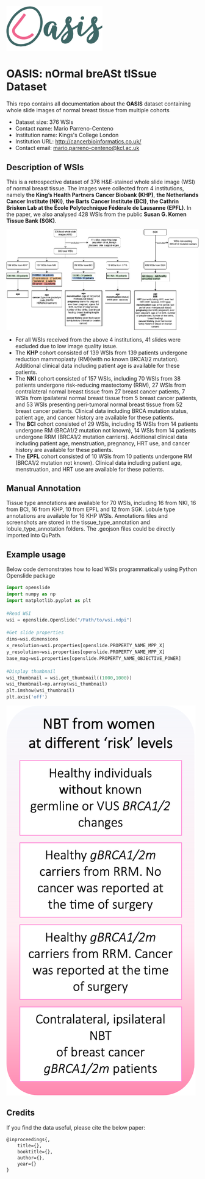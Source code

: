 

<img src="https://github.com/cancerbioinformatics/OASIS/blob/main/oasis.png" width=50% height=50%>

# **OASIS**: n**O**rmal bre**A**St t**IS**sue Dataset
This repo contains all documentation about the **OASIS** dataset containing whole slide images of normal breast tissue from multiple cohorts

- Dataset size: 376 WSIs
- Contact name: Mario Parreno-Centeno
- Institution name: Kings's College London
- Institution URL: http://cancerbioinformatics.co.uk/
- Contact email: mario.parreno-centeno@kcl.ac.uk



## **Description of WSIs**
This is a retrospective dataset of 376 H&E-stained whole slide image (WSI) of normal breast tissue. The images were collected from 4 institutions, namely **the King’s Health Partners Cancer Biobank (KHP)**, **the Netherlands Cancer Institute (NKI)**, **the Barts Cancer Institute (BCI)**, **the Cathrin Brisken Lab at the École Polytechnique Fédérale de Lausanne (EPFL)**. In the paper, we also analysed 428 WSIs from the public **Susan G. Komen Tissue Bank (SGK)**.


![](cohorts.png)


- For all WSIs received from the above 4 institutions, 41 slides were excluded due to low image quality issue.
- The **KHP** cohort consisted of 139 WSIs from 139 patients undergone reduction mammoplasty (RM)(with no known BRCA1/2 mutation). Additional clinical data including patient age is available for these patients.
- The **NKI** cohort consisted of 157 WSIs, including 70 WSIs from 38 patients undergone risk-reducing mastectomy (RRM), 27 WSIs from contralateral normal breast tissue from 27 breast cancer patients, 7 WSIs from ipsilateral normal breast tissue from 5 breast cancer patients, and 53 WSIs presenting peri-tumoral normal breast tissue from 52 breast cancer patients. Clinical data including BRCA mutation status, patient age, and cancer history are available for these patients.
- The **BCI** cohort consisted of 29 WSIs, including 15 WSIs from 14 patients undergone RM (BRCA1/2 mutation not known), 14 WSIs from 14 patients undergone RRM (BRCA1/2 mutation carriers). Additional clinical data including patient age, menstruation, pregnancy, HRT use, and cancer history are available for these patients.
- The **EPFL** cohort consisted of 10 WSIs from 10 patients undergone RM (BRCA1/2 mutation not known). Clinical data including patient age, menstruation, and HRT use are available for these patients.



## **Manual Annotation**
Tissue type annotations are available for 70 WSIs, including 16 from NKI, 16 from BCI, 16 from KHP, 10 from EPFL and 12 from SGK. Lobule type annotations are available for 16 KHP WSIs. Annotations files and screenshots are stored in the tissue_type_annotation and lobule_type_annotation folders. The .geojson files could be directly imported into QuPath.



## Example usage
Below code demonstrates how to load WSIs programmatically using Python Openslide package
 
 ```python
import openslide
import numpy as np
import matplotlib.pyplot as plt

#Read WSI
wsi = openslide.OpenSlide("/Path/to/wsi.ndpi")

#Get slide properties
dims=wsi.dimensions
x_resolution=wsi.properties[openslide.PROPERTY_NAME_MPP_X]
y_resolution=wsi.properties[openslide.PROPERTY_NAME_MPP_X]
base_mag=wsi.properties[openslide.PROPERTY_NAME_OBJECTIVE_POWER]

#Display thumbnail
wsi_thumbnail = wsi.get_thumbnail((1000,1000))
wsi_thumbnail=np.array(wsi_thumbnail)
plt.imshow(wsi_thumbnail)
plt.axis('off')
```

![](wsi.png)


## Credits

If you find the data useful, please cite the below paper:

    @inproceedings{,
        title={},
        booktitle={},
        author={},
        year={}
    }



